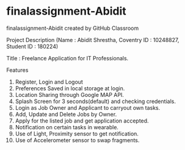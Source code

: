 # finalassignment-Abidit
finalassignment-Abidit created by GitHub Classroom


Project Description
(Name : Abidit Shrestha, Coventry ID : 10248827, Student ID : 180224)

Title : Freelance Application for IT Professionals.

Features
1. Register, Login and Logout
2. Preferences Saved in local storage at login.
3. Location Sharing through Google MAP API.
4. Splash Screen for 3 seconds(default) and checking credentials.
5. Login as Job Owner and Applicant to carryout own tasks.
6. Add, Update and Delete Jobs by Owner.
7. Apply for the listed job and get application accepted.
8. Notification on certain tasks in wearable.
9. Use of Light, Proximity sensor to get notification.
10. Use of Accelerometer sensor to swap fragments.
